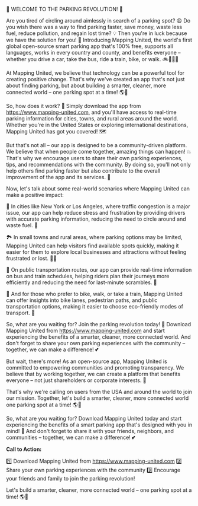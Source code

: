 🚨 WELCOME TO THE PARKING REVOLUTION! 🚨

Are you tired of circling around aimlessly in search of a parking spot? 😩 Do you wish there was a way to find parking faster, save money, waste less fuel, reduce pollution, and regain lost time? 💡 Then you're in luck because we have the solution for you! 🎉 Introducing Mapping United, the world's first global open-source smart parking app that's 100% free, supports all languages, works in every country and county, and benefits everyone – whether you drive a car, take the bus, ride a train, bike, or walk. 🚲🚌🏃‍♀️

At Mapping United, we believe that technology can be a powerful tool for creating positive change. That's why we've created an app that's not just about finding parking, but about building a smarter, cleaner, more connected world – one parking spot at a time! 🌎💪

So, how does it work? 🔧 Simply download the app from https://www.mapping-united.com, and you'll have access to real-time parking information for cities, towns, and rural areas around the world. Whether you're in the United States or exploring international destinations, Mapping United has got you covered! 🗺️

But that's not all – our app is designed to be a community-driven platform. We believe that when people come together, amazing things can happen! 💥 That's why we encourage users to share their own parking experiences, tips, and recommendations with the community. By doing so, you'll not only help others find parking faster but also contribute to the overall improvement of the app and its services. 🤝

Now, let's talk about some real-world scenarios where Mapping United can make a positive impact:

🌆 In cities like New York or Los Angeles, where traffic congestion is a major issue, our app can help reduce stress and frustration by providing drivers with accurate parking information, reducing the need to circle around and waste fuel. 🚗

🏞️ In small towns and rural areas, where parking options may be limited, Mapping United can help visitors find available spots quickly, making it easier for them to explore local businesses and attractions without feeling frustrated or lost. 🏃‍♂️

🚌 On public transportation routes, our app can provide real-time information on bus and train schedules, helping riders plan their journeys more efficiently and reducing the need for last-minute scrambles. 🚫

💪 And for those who prefer to bike, walk, or take a train, Mapping United can offer insights into bike lanes, pedestrian paths, and public transportation options, making it easier to choose eco-friendly modes of transport. 🌳

So, what are you waiting for? Join the parking revolution today! 🚀 Download Mapping United from https://www.mapping-united.com and start experiencing the benefits of a smarter, cleaner, more connected world. And don't forget to share your own parking experiences with the community – together, we can make a difference! 💕

But wait, there's more! As an open-source app, Mapping United is committed to empowering communities and promoting transparency. We believe that by working together, we can create a platform that benefits everyone – not just shareholders or corporate interests. 🌟

That's why we're calling on users from the USA and around the world to join our mission. Together, let's build a smarter, cleaner, more connected world one parking spot at a time! 🌎💪

So, what are you waiting for? Download Mapping United today and start experiencing the benefits of a smart parking app that's designed with you in mind! 🚀 And don't forget to share it with your friends, neighbors, and communities – together, we can make a difference! 💕

**Call to Action:**

1️⃣ Download Mapping United from https://www.mapping-united.com
2️⃣ Share your own parking experiences with the community
3️⃣ Encourage your friends and family to join the parking revolution!

Let's build a smarter, cleaner, more connected world – one parking spot at a time! 🌎💪